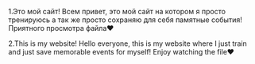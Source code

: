 1.Это мой сайт!
Всем привет, это мой сайт на котором я просто тренируюсь а так же просто сохраняю для себя памятные события! Приятного просмотра файла♥

2.This is my website!
Hello everyone, this is my website where I just train and just save memorable events for myself! Enjoy watching the file♥
